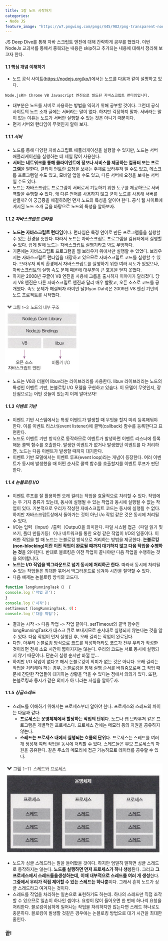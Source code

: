 ```yaml
---
title: 1장 노드 시작하기
categories:
- Node JS
feature_image: "https://w7.pngwing.com/pngs/445/982/png-transparent-node-js-express-js-javascript-mongodb-npm-logo-open-leaf-text-logo.png"
---
```


JS Deep Dive를 통해 자바 스크립트 엔진에 대해 간략하게 공부를 했었다. 이번 NodeJs 교과서를 통해서 중복되는 내용은 skip하고 추가되는 내용에 대해서 정리해 보고자 한다.

#### 1.1 핵심 개념 이해하기

- 노드 공식 사이트(https://nodejs.org/ko/)에서는 노드를 다음과 같이 설명하고 있다.

```
Node.jsR는 Chrome V8 Javascript 엔진으로 빌드된 자바스크립트 런타임입니다.
```

- 대부분은 노드를 서버로 사용하는 방법을 익히기 위해 공부할 것이다. 그런데 공식 사이트의 노드 소개 글에는 서버라는 말이 없다. 하지만 걱정하지 말자. 서버라는 말이 없는 이유는 노드가 서버만 실행할 수 있는 것은 아니기 때문이다.
- 먼저 서버와 런타임이 무엇인지 알아 보자.

##### 1.1.1 서버

- 노드를 통해 다양한 자바스크립트 애플리케이션을 실행할 수 있지만, 노드는 서버 애플리케이션을 실행하는 데 제일 많이 사용한다.
- **서버는 네트워크를 통해 클라이언트에 정보나 서비스를 제공하는 컴퓨터 또는 프로그램**을 말한다. 클라이 언트란 요청을 보내는 주체로 브라우저 일 수도 있고, 데스크톱 프로그램일 수도 있고, 모바일 앱일 수도 있고, 다른 서버에 요청을 보내는 서버일 수도 있다.
- 노드는 자바스크립트 프로그램이 서버로서 기능하기 위한 도구를 제공하므로 서버 역할을 수행할 수 있다. 왜 다른 언어를 사용하지 않고 굳이 노드를 사용해 서버를 만들까? 이 궁금증을 해결하려면 먼저 노드의 특성을 알아야 한다. 공식 웹 사이트에 게시된 노드 소개 글을 바탕으로 노드의 특성을 알아보자.

##### 1.1.2 자바스크립트 런타임

- **노드는 자바스크립트 런타임**이다. 런타임은 특정 언어로 만든 프로그램들을 실행할 수 있는 환경을 뜻한다. 따라서 노드는 자바스크립트 프로그램을 컴퓨터에서 실행할 수 있다. 쉽게 말해 노드는 자바스크립트 실행기라고 봐도 무방하다.
- 기존에는 자바스크립트 프로그램을 웹 브라우저 위에서만 실행할 수 있었다. 브라우저는 자바스크립트 런타임을 내장하고 있으므로 자바스크립트 코드를 실행할 수 있다. 브라우저 외의 환경에서 자바스크립트를 실행하기 위한 여러 시도가 있었으나, 자바스크립트의 실행 속도 문제 때문에 대부분이 큰 호응을 얻지 못했다.
- 하지만 2008년 구글이 V8 엔진을 사용해 크롬을 출시하자 이야기가 달라졌다. 당시 V8 엔진은 다른 자바스크립트 엔진과 달리 매우 빨랐고, 오픈 소스로 코드를 공개했다. 속도 문제가 해결되자 라이언 달(Ryan Dahl)은 2009년 V8 엔진 기반의 노드 프로젝트를 시작했다.

<div><img src= "/assets/img/post/node_js_internal.PNG"></div>

- 노드는 V8과 더불어 libuv라는 라이브러리를 사용한다. libuv 라이브러리는 노드의 특성인 이벤트 기반, 논블로킹 I/O 모델을 구현하고 있습다. 이 모델이 무엇인지, 장단점으로는 어떤 것들이 있는지 이제 알아보자!

##### 1.1.3 이벤트 기반

- 이벤트 기반 시스템에서는 특정 이벤트가 발생할 때 무엇을 할지 미리 등록해둬야 한다. 이를 이벤트 리스너(event listener)에 콜백(callback) 함수를 등록한다고 표현한다.
- 노드도 이벤트 기반 방식으로 동작하므로 이벤트가 발생하면 이벤트 리스너에 등록해둔 콜백 함수를 호출한다. 발생한 이벤트가 없거나 발생했던 이벤트를 다 처리하면, 노드는 다음 이벤트가 발생할 때까지 대기한다.
- 이벤트 기반 모델에서는 이벤트 루프(event loop)라는 개념이 등장한다. 여러 이벤트가 동시에 발생했을 때 어떤 순서로 콜백 함수를 호출할지를 이벤트 루프가 판단한다.

##### 1.1.4 논블로킹 I/O

- 이벤트 루프를 잘 활용하면 오래 걸리는 작업을 효율적으로 처리할 수 있다. 작업에는 두 가지 종류가 있는데, 동시에 실행될 수 있는 작업과 동시에 실행될 수 없는 작업이 있다. 기본적으로 우리가 작성한 자바스크립트 코드는 동시에 실행될 수 없다. 하지만 자바스크립트상에서 돌아가는 것이 아닌 i/o 작업 같은 것은 동시에 처리될 수 있다.
- I/O는 입력（Input）/출력（OutpuO을 의미한다. 파일 시스템 접근（파일 읽기 및 쓰기, 폴더 만들기등）이나 네트워크를 통한 요청 같은 작업이 I/O의 일종이다. 이러한 작업을 할 때 노드는 논블로킹 방식으로 처리하는 방법을 제공한다. **논블로킹(non-blocking)이란 이전 작업이 완료될 때까지 대기하지 않고 다음 작업을 수행하는 것**을 의미한다. 반대로 블로킹은 이전 작업이 끝나야만 다음 작업을 수행하는 것을 의미합니다.
- **노드는 I/O 작업을 백그라운드로 넘겨 동시에 처리하곤 한다.** 따라서 동시에 처리될 수 있는 작업들은 최대한 묶어서 백그라운드로 넘겨야 시간을 절약할 수 있다.
- 다음 예제는 논블로킹 방식의 코드다.

```js
function longRunningTask（） {
console.log（'작업 끝'）；
}
console.log（'시작'）；
setTimeout（longRunningTask, 0）；
console.log（'다음 작업'）；
```

- 결과는 시작 -> 다음 작업 -> 작업 끝이다. setTimeout의 콜백 함수인 longRunningTask가 태스크 큐로 보내지므로 순서대로 실행되지 않는다는 것을 알 수 있다. 다음 작업이 먼저 실행된 후, 오래 걸리는 작업이 완료된다.
- 다만. 아무리 논블로킹 방식으로 코드를 작성하더라도 코드가 전부 우리가 작성한 것이라면 전체 소요 시간이 짧아지지는 않는다. 우리의 코드는 서로 동시에 실행되지 않기 때문이다. 단순히 실행 순서만 바뀔 뿐... 
- 하지만 I/O 작업이 없다고 해서 논블로킹이 의미가 없는 것은 아니다. 오래 걸리는 작업을 처리해야 하는 경우, 논블로킹을 통해 실행 순서를 바꿔줌으로써 그 작업 때문에 간단한 작업들이 대기하는 상황을 막을 수 있다는 점에서 의의가 있다. 또한, 논블로킹과 동시가 같은 의미가 아
니라는 사실을 알아두자.

##### 1.1.5 싱글스레드

- 스레드를 이해하기 위해서는 프로세스부터 알아야 한다. 프로세스와 스레드의 차이는 다음과 같다.
    - **프로세스는 운영체제에서 할당하는 작업의 단위**다. 노드나 웹 브라우저 같은 프로그램은 개별적인 프로세스다. 프로세스 간에는 메모리 등의 자원을 공유하지 않는다.
    - **스레드는 프로세스 내에서 실행되는 흐름의 단위**다. 프로세스는 스레드를 여러 개 생성해 여러 작업을 동시에 처리할 수 있다. 스레드들은 부모 프로세스의 자원을 공유한다. 같은 주소의 메모리에 접근 가능하므로 데이터를 공유할 수 있다.

<div><img src= "/assets/img/post/thread_process.PNG"></div>

- 노드가 싱글 스레드라는 말을 들어봤을 것이다. 하지만 엄밀히 말하면 싱글 스레드로 동작하지는 않는다. **노드를 실행하면 먼저 프로세스가 하나 생성**된다. 그리고 **그 프로세스에서 스레드들을생성하는데, 이때 내부적으로 스레드를 여러 개 생성**한다. **그중에서 우리가 직접 제어할 수 있는 스레드는 하나뿐**이다. 그래서 흔히 노드가 싱글 스레드라고 여겨지는 것이다.
- 스레드를 작업을 처리하는 일손으로 표현하기도 하는데. 하나의 스레드만 직접 조작할 수 있으므로 일손이 하나인 셈이다. 요청이 많이 들어오면 한 번에 하나씩 요청을 처리한다. 블로킹이심하게 일어나는 작업을 처리하지만 않는다면 스레드 하나로도 충분하다. 블로킹이 발생할 것같은 경우에는 논블로킹 방법으로 대기 시간을 최대한 줄인다.

<h3>끝!</h3>